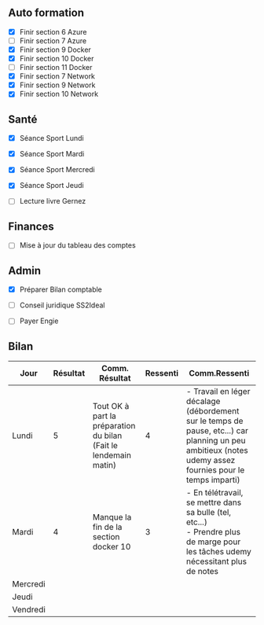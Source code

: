 
## Auto formation

- [x] Finir section 6 Azure
- [ ] Finir section 7 Azure
- [x] Finir section 9 Docker
- [x] Finir section 10 Docker
- [ ] Finir section 11 Docker
- [x] Finir section 7 Network
- [x] Finir section 9 Network
- [x] Finir section 10 Network

## Santé

- [x] Séance Sport Lundi
- [x] Séance Sport Mardi
- [x] Séance Sport Mercredi
- [x] Séance  Sport Jeudi
- [ ] Lecture livre Gernez


## Finances

- [ ] Mise à jour du tableau des comptes

## Admin 

- [x] Préparer Bilan comptable
- [ ] Conseil juridique SS2Ideal
- [ ] Payer Engie


## Bilan

| Jour     | Résultat | Comm. Résultat                                                   | Ressenti | Comm.Ressenti                                                                                                                                            |
| -------- | -------- | ---------------------------------------------------------------- | -------- | -------------------------------------------------------------------------------------------------------------------------------------------------------- |
| Lundi    | 5        | Tout OK à part la préparation du bilan (Fait le lendemain matin) | 4        | - Travail en léger décalage (débordement sur le temps de pause, etc...) car planning un peu ambitieux (notes udemy assez fournies pour le temps imparti) |
| Mardi    | 4        | Manque la fin de la section docker 10                            | 3        | - En télétravail, se mettre dans sa bulle (tel, etc...)<br>- Prendre plus de marge pour les tâches udemy nécessitant plus de notes                       |
| Mercredi |          |                                                                  |          |                                                                                                                                                          |
| Jeudi    |          |                                                                  |          |                                                                                                                                                          |
| Vendredi |          |                                                                  |          |                                                                                                                                                          |

